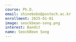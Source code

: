 ```yaml
---
course: Ph.D.
email: shinebobo@postech.ac.kr
enrollment: 2025-01-01
image: seockbean-song.png
interest: Bandit
name: SeockBean Song
---
```


